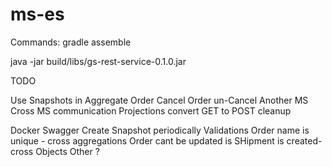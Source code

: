 # ms-es

Commands:
gradle assemble

java -jar build/libs/gs-rest-service-0.1.0.jar

TODO

Use Snapshots in Aggregate
Order Cancel
Order un-Cancel
Another MS
Cross MS communication
Projections
convert GET to POST
cleanup
	

Docker
Swagger
Create Snapshot periodically
Validations
	Order name is unique - cross aggregations
	Order cant be updated is SHipment is created- cross Objects
	Other ?
